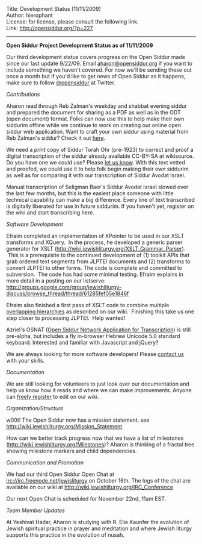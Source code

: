 <html>
<head></head>
<body>
Title: Development Status (11/11/2009)<br />
Author: hierophant<br />
License: for license, please consult the following link.<br />
Link: <a href="http://opensiddur.org/?p=227">http://opensiddur.org/?p=227</a>
<p />
<hr />

<strong>Open Siddur Project Development Status as of 11/11/2009</strong>

Our  third development status covers progress on the Open Siddur made since  our last update 9/22/09. Email aharon@opensiddur.org if you want to  include something we haven't covered. For now we'll be sending these out  once a month but if you'd like to get news of Open Siddur as it  happens, make sure to follow <a href="http://twitter.com/opensiddur">@opensiddur</a> at Twitter.

<em>Contributions</em>

Aharon read through Reb Zalman's weekday  and shabbat evening siddur and prepared the document for sharing as a  PDF as well as in the ODT (open document) format. Folks can now use this  to help make their own siddurim offline while we continue to work on  creating our online open siddur web application. Want to craft your own siddur using material from Reb Zalman's siddur? Check it out <a href="https://opensiddur.org/2009/10/reb-zalmans-open-siddur-tehillat-hashem/">here</a>.

We  need a <em>print</em> copy of Siddur Torah Ohr (pre-1923) to correct and proof  a digital transcription of the siddur already available CC-BY-SA at  wikisource. Do you have one we could use? Please <a href="https://opensiddur.org/contact/">let us know</a>. With this  text vetted and proofed, we could use it to help folk begin making their  own siddurim as well as for comparing it with our transcription of  Siddur Avodat Israel.

Manual transcription of Seligman Baer's Siddur Avodat Israel slowed over  the last few months, but this is the easiest place someone with little  technical capability can make a big difference. Every line of text  transcribed is digitally liberated for use in future siddurim. If you  haven't yet, register on the wiki and start transcribing here.

<em>Software Development</em>

Efraim completed an implementation of  XPointer to be used in our XSLT transforms and XQuery.  In the process,  he developed a generic parser generator for XSLT  (<a href="http://web.archive.org/web/20111014021609/http://wiki.jewishliturgy.org:80/XSLT_Grammar_Parser">http://wiki.jewishliturgy.org/XSLT_Grammar_Parser</a>).  This is a  prerequisite to the continued development of (1) toolkit APIs that grab  ordered text segments from JLPTEI documents and (2) transforms to  convert JLPTEI to other forms. The code is complete and committed to  subversion.  The code has had some minimal testing.
Efraim explains in  more detail in a posting on our listserve: <a href="http://groups.google.com/group/jewishliturgy-discuss/browse_thread/thread/61285fef05e1846f"> http://groups.google.com/group/jewishliturgy-discuss/browse_thread/thread/61285fef05e1846f</a>

Efraim also finished a first pass of XSLT code to combine multiple <a href="https://github.com/opensiddur/opensiddur/wiki">overlapping  hierarchies</a> as  described on our wiki.  Finishing this  take us one step closer to processing JLPTEI.  Help wanted!

Azriel's  OSNAT (<a href="http://groups.google.com/group/jewishliturgy-discuss/browse_thread/thread/0ece3140bcf90f6b#">Open  Siddur Network Application for Transcription</a>)  is still pre-alpha, but includes a fly in-browser Hebrew Unicode  5.0 standard keyboard. Interested and familiar with Javascript and  jQuery?

We are  always looking for more software developers! Please <a href="https://opensiddur.org/contact/">contact  us</a> with your skills.

<em>Documentation</em>

We are still looking for volunteers to  just look over our documentation and help us know how it reads and where  we can make improvements. Anyone can <a href="https://opensiddur.org/wp-login.php">freely register</a> to edit on our  wiki.

<em>Organization/Structure</em>

w00t!  The Open Siddur now has a mission statement. <a href="https://opensiddur.org/development/mission/"> </a>see <a href="https://opensiddur.org/development/mission/">http://wiki.jewishliturgy.org/Mission_Statement</a>

How can we better  track progress now that we have a list of milestones  (<a href="https://github.com/opensiddur/opensiddur/issues?q=is%3Aopen+is%3Aissue+milestone%3A%22Server+v1.0%22">http://wiki.jewishliturgy.org/Milestones</a>)? Aharon is thinking of a fractal tree showing milestone markers and child dependencies.

<em>Communication and  Promotion</em>

We had our third Open Siddur Open Chat at  <a href="irc://irc.freenode.net/jewisliturgy">irc://irc.freenode.net/jewisliturgy</a> on October 16th. The logs of the  chat are available on our wiki at  http://wiki.jewishliturgy.org/IRC_Conference

Our next Open Chat  is scheduled for November 22nd, 11am EST.

<em>Team Member  Updates</em>

At Yeshivat Hadar, Aharon is studying with R. Elie  Kaunfer the evolution of Jewish spiritual practice in prayer and  meditation and where Jewish liturgy supports this practice in the  evolution of nusaḥ.
</body>
</html>